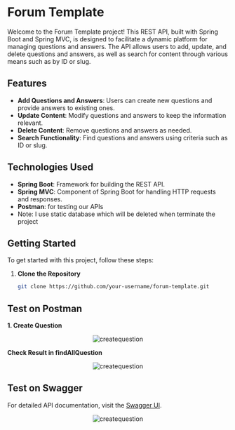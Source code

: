 # Forum Template

Welcome to the Forum Template project! This REST API, built with Spring Boot and Spring MVC, is designed to facilitate a dynamic platform for managing questions and answers. The API allows users to add, update, and delete questions and answers, as well as search for content through various means such as by ID or slug.

## Features

- **Add Questions and Answers**: Users can create new questions and provide answers to existing ones.
- **Update Content**: Modify questions and answers to keep the information relevant.
- **Delete Content**: Remove questions and answers as needed.
- **Search Functionality**: Find questions and answers using criteria such as ID or slug.

## Technologies Used

- **Spring Boot**: Framework for building the REST API.
- **Spring MVC**: Component of Spring Boot for handling HTTP requests and responses.
- **Postman**: for testing our APIs
- Note: I use static database which will be deleted when terminate the project

## Getting Started

To get started with this project, follow these steps:

1. **Clone the Repository**

   ```bash
   git clone https://github.com/your-username/forum-template.git
## Test on Postman
**1. Create Question**
<div align=center>
<img src="src/img/createquestion.png" alt="createquestion"/>
</div>

**Check Result in findAllQuestion**

<div align=center>
<img src="src/img/checkcreatedq.png" alt="createquestion"/>
</div>

## Test on Swagger
For detailed API documentation, visit the [Swagger UI](http://localhost:8080/swagger-ui/index.html).
<div align=center>
<img src="src/img/swagger.png" alt="createquestion"/>
</div>


